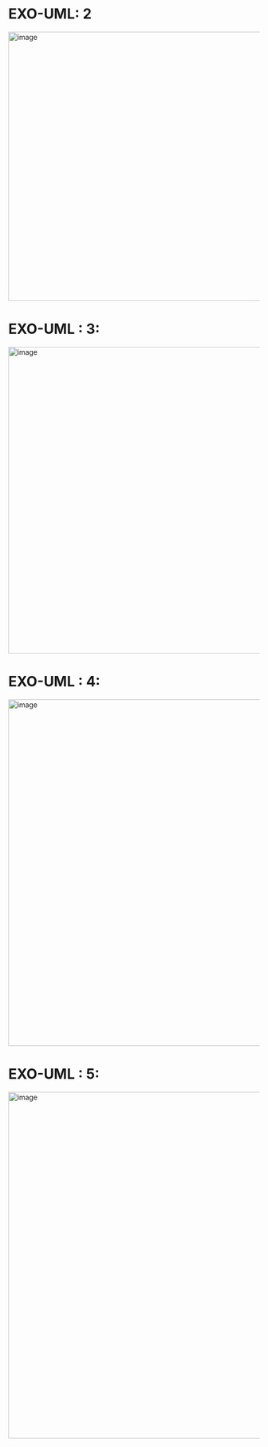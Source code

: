 # EXO-UML: 2
<img width="539" alt="image" src="https://user-images.githubusercontent.com/77548288/211401804-5dd078a1-c346-4cc1-aa9b-582d4c4f3efe.png">

<h1>EXO-UML : 3:</h1>


<img width="614" alt="image" src="https://user-images.githubusercontent.com/77548288/211402233-5ba14521-517d-451e-aba4-90551abe7d8d.png">


<h1>EXO-UML : 4:</h1>
<img width="694" alt="image" src="https://user-images.githubusercontent.com/77548288/221995885-1bee34bb-30e5-400b-b56d-de965d622adf.png">

<h1>EXO-UML : 5:</h1>
<img width="694" alt="image" src="https://user-images.githubusercontent.com/77548288/222123463-1b9b2193-5ae5-4a3b-b537-4786234e6596.png">
